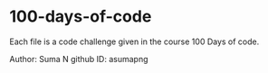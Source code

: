 # 100-days-of-code
Each file is a code challenge given in the course 100 Days of code. 

Author: Suma N 
github ID: asumapng
